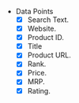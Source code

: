- Data Points
	- [x] Search Text.
	- [x] Website.
	- [x] Product ID.
	- [x] Title
	- [x] Product URL.
	- [x] Rank.
	- [x] Price.
	- [x] MRP.
	- [x] Rating.